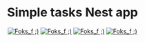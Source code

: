 <h1 align="center">Simple tasks Nest app</h1>

<p align="center">
<a href="#"><img alt="Foks_f ;)" src="https://img.shields.io/github/last-commit/Foksif/Tasks-NestJS/main?color=green&style=for-the-badge"></a>
<a href="#"><img alt="Foks_f ;)" src="https://img.shields.io/badge/Author-Foks__f-ed5f00?style=for-the-badge"></a>
<a href="#"><img alt="Foks_f ;)" src="https://img.shields.io/static/v1?label=license&message=MIT&color=%23ac00b5&style=for-the-badge"></a>
<a href="#"><img alt="Foks_f ;)" src="https://img.shields.io/badge/Node-20-2ea44f?style=for-the-badge"></a>
